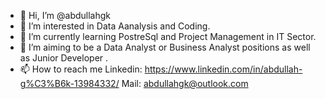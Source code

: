 - 👋 Hi, I’m @abdullahgk
- 👀 I’m interested in Data Aanalysis and Coding.
- 🌱 I’m currently learning PostreSql and Project Management in IT Sector.
- 💞️ I’m aiming to be a Data Analyst or Business Analyst positions as well as Junior Developer .
- 📫 How to reach me Linkedin: https://www.linkedin.com/in/abdullah-g%C3%B6k-13984332/
Mail: abdullahgk@outlook.com

<!---
abdullahgk/abdullahgk is a ✨ special ✨ repository because its `README.md` (this file) appears on your GitHub profile.
You can click the Preview link to take a look at your changes.
--->

